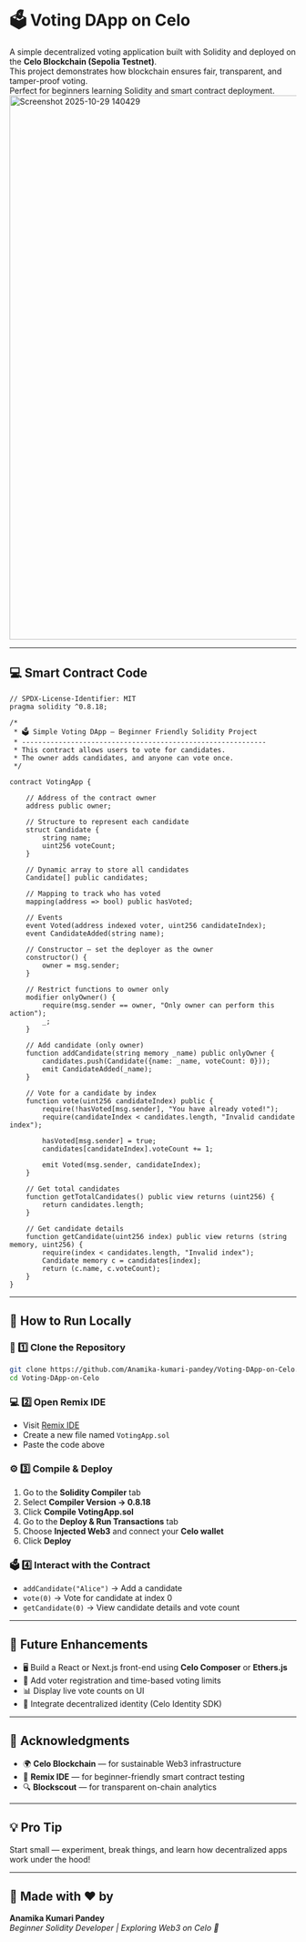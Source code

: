 # 🗳️ Voting DApp on Celo  

A simple decentralized voting application built with Solidity and deployed on the **Celo Blockchain (Sepolia Testnet)**.  
This project demonstrates how blockchain ensures fair, transparent, and tamper-proof voting.  
Perfect for beginners learning Solidity and smart contract deployment.
 <img width="1896" height="955" alt="Screenshot 2025-10-29 140429" src="https://github.com/user-attachments/assets/3fcdb6d3-6ba7-46d6-acac-4707456d9d0e" />

---

## 💻 Smart Contract Code

```solidity
// SPDX-License-Identifier: MIT
pragma solidity ^0.8.18;

/*
 * 🗳️ Simple Voting DApp — Beginner Friendly Solidity Project
 * ------------------------------------------------------------
 * This contract allows users to vote for candidates.
 * The owner adds candidates, and anyone can vote once.
 */

contract VotingApp {

    // Address of the contract owner
    address public owner;

    // Structure to represent each candidate
    struct Candidate {
        string name;
        uint256 voteCount;
    }

    // Dynamic array to store all candidates
    Candidate[] public candidates;

    // Mapping to track who has voted
    mapping(address => bool) public hasVoted;

    // Events
    event Voted(address indexed voter, uint256 candidateIndex);
    event CandidateAdded(string name);

    // Constructor — set the deployer as the owner
    constructor() {
        owner = msg.sender;
    }

    // Restrict functions to owner only
    modifier onlyOwner() {
        require(msg.sender == owner, "Only owner can perform this action");
        _;
    }

    // Add candidate (only owner)
    function addCandidate(string memory _name) public onlyOwner {
        candidates.push(Candidate({name: _name, voteCount: 0}));
        emit CandidateAdded(_name);
    }

    // Vote for a candidate by index
    function vote(uint256 candidateIndex) public {
        require(!hasVoted[msg.sender], "You have already voted!");
        require(candidateIndex < candidates.length, "Invalid candidate index");

        hasVoted[msg.sender] = true;
        candidates[candidateIndex].voteCount += 1;

        emit Voted(msg.sender, candidateIndex);
    }

    // Get total candidates
    function getTotalCandidates() public view returns (uint256) {
        return candidates.length;
    }

    // Get candidate details
    function getCandidate(uint256 index) public view returns (string memory, uint256) {
        require(index < candidates.length, "Invalid index");
        Candidate memory c = candidates[index];
        return (c.name, c.voteCount);
    }
}
```

---

## 🚀 How to Run Locally

### 🧭 1️⃣ Clone the Repository
```bash
git clone https://github.com/Anamika-kumari-pandey/Voting-DApp-on-Celo.git
cd Voting-DApp-on-Celo
```

### 💻 2️⃣ Open Remix IDE
- Visit [Remix IDE](https://remix.ethereum.org)  
- Create a new file named `VotingApp.sol`  
- Paste the code above  

### ⚙️ 3️⃣ Compile & Deploy
1. Go to the **Solidity Compiler** tab  
2. Select **Compiler Version → 0.8.18**  
3. Click **Compile VotingApp.sol**  
4. Go to the **Deploy & Run Transactions** tab  
5. Choose **Injected Web3** and connect your **Celo wallet**  
6. Click **Deploy**  

### 🗳️ 4️⃣ Interact with the Contract
- `addCandidate("Alice")` → Add a candidate  
- `vote(0)` → Vote for candidate at index 0  
- `getCandidate(0)` → View candidate details and vote count  

---

## 🧩 Future Enhancements
- 🖥️ Build a React or Next.js front-end using **Celo Composer** or **Ethers.js**  
- 🧾 Add voter registration and time-based voting limits  
- 📊 Display live vote counts on UI  
- 🔐 Integrate decentralized identity (Celo Identity SDK)  

---

## 🙌 Acknowledgments
- 🌍 **Celo Blockchain** — for sustainable Web3 infrastructure  
- 🧪 **Remix IDE** — for beginner-friendly smart contract testing  
- 🔍 **Blockscout** — for transparent on-chain analytics  

---

## 💡 Pro Tip
Start small — experiment, break things, and learn how decentralized apps work under the hood!

---

## 🧠 Made with ❤️ by  
**Anamika Kumari Pandey**  
_Beginner Solidity Developer | Exploring Web3 on Celo 🌿_
